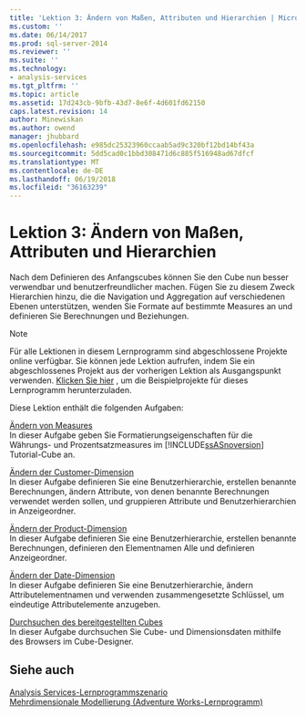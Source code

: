 ```yaml
---
title: 'Lektion 3: Ändern von Maßen, Attributen und Hierarchien | Microsoft Docs'
ms.custom: ''
ms.date: 06/14/2017
ms.prod: sql-server-2014
ms.reviewer: ''
ms.suite: ''
ms.technology:
- analysis-services
ms.tgt_pltfrm: ''
ms.topic: article
ms.assetid: 17d243cb-9bfb-43d7-8e6f-4d601fd62150
caps.latest.revision: 14
author: Minewiskan
ms.author: owend
manager: jhubbard
ms.openlocfilehash: e985dc25323960ccaab5ad9c320bf12bd14bf43a
ms.sourcegitcommit: 5dd5cad0c1bbd308471d6c885f516948ad67dfcf
ms.translationtype: MT
ms.contentlocale: de-DE
ms.lasthandoff: 06/19/2018
ms.locfileid: "36163239"
---
```

# <a name="lesson-3-modifying-measures-attributes-and-hierarchies"></a>Lektion 3: Ändern von Maßen, Attributen und Hierarchien
  Nach dem Definieren des Anfangscubes können Sie den Cube nun besser verwendbar und benutzerfreundlicher machen. Fügen Sie zu diesem Zweck Hierarchien hinzu, die die Navigation und Aggregation auf verschiedenen Ebenen unterstützen, wenden Sie Formate auf bestimmte Measures an und definieren Sie Berechnungen und Beziehungen.  
  
> [!NOTE]  
>  Für alle Lektionen in diesem Lernprogramm sind abgeschlossene Projekte online verfügbar. Sie können jede Lektion aufrufen, indem Sie ein abgeschlossenes Projekt aus der vorherigen Lektion als Ausgangspunkt verwenden. [Klicken Sie hier](http://go.microsoft.com/fwlink/?LinkID=221866) , um die Beispielprojekte für dieses Lernprogramm herunterzuladen.  
  
 Diese Lektion enthält die folgenden Aufgaben:  
  
 [Ändern von Measures](lesson-3-1-modifying-measures.md)  
 In dieser Aufgabe geben Sie Formatierungseigenschaften für die Währungs- und Prozentsatzmeasures im [!INCLUDE[ssASnoversion](../includes/ssasnoversion-md.md)] Tutorial-Cube an.  
  
 [Ändern der Customer-Dimension](lesson-3-2-modifying-the-customer-dimension.md)  
 In dieser Aufgabe definieren Sie eine Benutzerhierarchie, erstellen benannte Berechnungen, ändern Attribute, von denen benannte Berechnungen verwendet werden sollen, und gruppieren Attribute und Benutzerhierarchien in Anzeigeordner.  
  
 [Ändern der Product-Dimension](lesson-3-3-modifying-the-product-dimension.md)  
 In dieser Aufgabe definieren Sie eine Benutzerhierarchie, erstellen benannte Berechnungen, definieren den Elementnamen Alle und definieren Anzeigeordner.  
  
 [Ändern der Date-Dimension](lesson-3-4-modifying-the-date-dimension.md)  
 In dieser Aufgabe definieren Sie eine Benutzerhierarchie, ändern Attributelementnamen und verwenden zusammengesetzte Schlüssel, um eindeutige Attributelemente anzugeben.  
  
 [Durchsuchen des bereitgestellten Cubes](lesson-3-5-browsing-the-deployed-cube.md)  
 In dieser Aufgabe durchsuchen Sie Cube- und Dimensionsdaten mithilfe des Browsers im Cube-Designer.  
  
## <a name="see-also"></a>Siehe auch  
 [Analysis Services-Lernprogrammszenario](analysis-services-tutorial-scenario.md)   
 [Mehrdimensionale Modellierung &#40;Adventure Works-Lernprogramm&#41;](multidimensional-modeling-adventure-works-tutorial.md)  
  
  